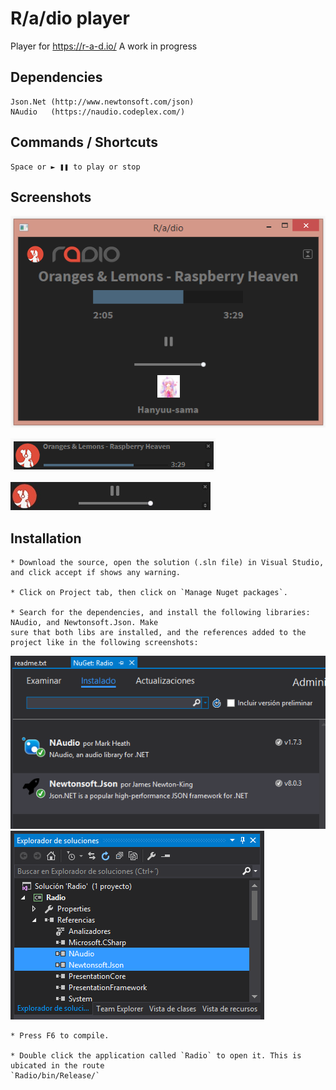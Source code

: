 # R/a/dio player
Player for https://r-a-d.io/
A work in progress

## Dependencies
    Json.Net (http://www.newtonsoft.com/json)
	NAudio   (https://naudio.codeplex.com/)
	
## Commands / Shortcuts
    Space or ► ❚❚ to play or stop

## Screenshots
![](images/versions/scr6.png)

![](images/versions/miniPlayer.png)

![](images/versions/miniPlayerControls.jpg)

## Installation
    * Download the source, open the solution (.sln file) in Visual Studio, and click accept if shows any warning.
	
	* Click on Project tab, then click on `Manage Nuget packages`.
	
	* Search for the dependencies, and install the following libraries: NAudio, and Newtonsoft.Json. Make
	sure that both libs are installed, and the references added to the project like in the following screenshots:
	
![](images/installation/LibrariesInstalled.png)
![](images/installation/ReferencesAdded.png)

	* Press F6 to compile.
	
	* Double click the application called `Radio` to open it. This is ubicated in the route 
	`Radio/bin/Release/`
